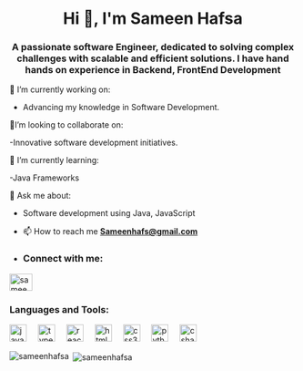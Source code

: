 <h1 align="center">Hi 👋, I'm Sameen Hafsa</h1>
<h3 align="center">A passionate software Engineer, dedicated to solving complex challenges with scalable and efficient solutions. I have hand hands on experience in Backend, FrontEnd Development</h3>

🔭 I’m currently working on:

- Advancing my knowledge in Software Development.

👯I’m looking to collaborate on:

-Innovative software development initiatives.


🌱 I’m currently learning:

-Java Frameworks

💬 Ask me about:

- Software development using Java, JavaScript 



- 📫 How to reach me **Sameenhafs@gmail.com**

- <h3 align="left">Connect with me:</h3>
<p align="left">
<a href="https://linkedin.com/in/sameenhafsa" target="blank"><img align="center" src="https://raw.githubusercontent.com/rahuldkjain/github-profile-readme-generator/master/src/images/icons/Social/linked-in-alt.svg" alt="sameenhafsa" height="30" width="40" /></a>
</p>

<h3 align="left">Languages and Tools:</h3>

<div align="left">
  <img src="https://cdn.jsdelivr.net/gh/devicons/devicon/icons/javascript/javascript-original.svg" height="30" alt="javascript logo"  />
  <img width="12" />
  <img src="https://cdn.jsdelivr.net/gh/devicons/devicon/icons/typescript/typescript-original.svg" height="30" alt="typescript logo"  />
  <img width="12" />
  <img src="https://cdn.jsdelivr.net/gh/devicons/devicon/icons/react/react-original.svg" height="30" alt="react logo"  />
  <img width="12" />
  <img src="https://cdn.jsdelivr.net/gh/devicons/devicon/icons/html5/html5-original.svg" height="30" alt="html5 logo"  />
  <img width="12" />
  <img src="https://cdn.jsdelivr.net/gh/devicons/devicon/icons/css3/css3-original.svg" height="30" alt="css3 logo"  />
  <img width="12" />
  <img src="https://cdn.jsdelivr.net/gh/devicons/devicon/icons/python/python-original.svg" height="30" alt="python logo"  />
  <img width="12" />
  <img src="https://cdn.jsdelivr.net/gh/devicons/devicon/icons/csharp/csharp-original.svg" height="30" alt="csharp logo"  />
</div>


<p><img align="left" src="https://github-readme-stats.vercel.app/api/top-langs?username=sameenhafsa&show_icons=true&locale=en&layout=compact" alt="sameenhafsa" /></p>

<p>&nbsp;<img align="center" src="https://github-readme-stats.vercel.app/api?username=sameenhafsa&show_icons=true&locale=en" alt="sameenhafsa" /></p>

